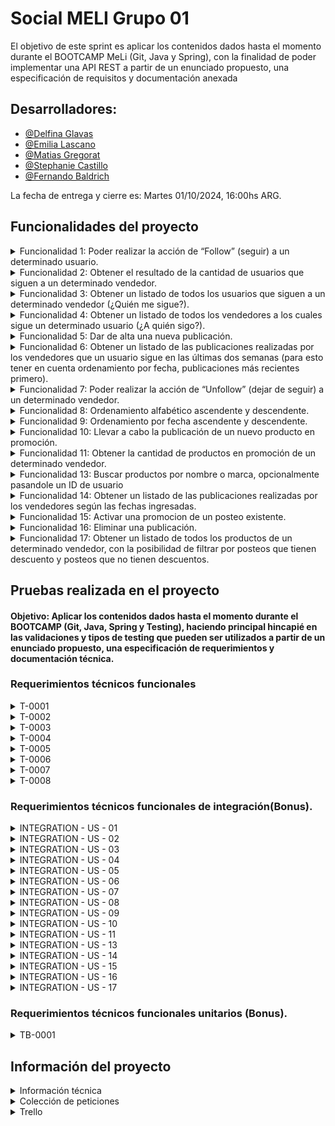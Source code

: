 # Social MELI Grupo 01

El objetivo de este sprint es aplicar los contenidos dados hasta el momento durante el BOOTCAMP MeLi (Git, Java y Spring), con la finalidad de poder implementar una API REST a partir de un enunciado propuesto, una especificación de requisitos y documentación anexada

## Desarrolladores:
- [@Delfina Glavas](https://github.com/delfi85)
- [@Emilia Lascano](https://github.com/EmiLascano)
- [@Matias Gregorat](https://github.com/81866-Gregorat-Matias)
- [@Stephanie Castillo](https://github.com/Stephaaniie)
- [@Fernando Baldrich](https://github.com/Fern1ck)

La fecha de entrega y cierre es: Martes 01/10/2024, 16:00hs ARG.

## Funcionalidades del proyecto

<details>
<summary> Funcionalidad 1: Poder realizar la acción de “Follow” (seguir) a un determinado usuario. </summary>

## Dev:

- [@Stephanie Castillo](https://github.com/Stephaaniie)

#### Metodo POST

```http
http://localhost:8080/users/{userId}/follow/{userIdToFollow}
```

```http
http://localhost:8080/users/123/follow/234
```

| Response  |
| :-------- | 
| `Status Code 200 (todo OK) - bodyless or dto` | 
| `Status Code 400 (Bad Request) - bodyless or dto` | 

| Parameter | Type     | Description                       |
| :-------- | :------- | :-------------------------------- |
| `userId`      | `int` | **Required**. Número que identifica al usuario actual |
| `userIdToFollow`      | `int` | **Required**. Número que identifica al usuario a seguir |

</details>

<details>
<summary>Funcionalidad 2: Obtener el resultado de la cantidad de usuarios que siguen a un determinado vendedor.</summary>
## Dev:

- [@Matias Gregorat](https://github.com/81866-Gregorat-Matias)

#### Metodo GET

```http
http://localhost:8080/users/{userId}/followers/count
```

```http
http://localhost:8080/users/234/followers/count/
```

| Response  |
| :-------- | 
```json
    {
      "user_id": 234, 
      "user_name": "vendedor1",
      "followers_count": 35
    }
```
| Parameter | Type     | Description                       |
| :-------- | :------- | :-------------------------------- |
| `userId`      | `int` | **Required**. Número que identifica a cada usuario. |

</details>

<details>
<summary>Funcionalidad 3: Obtener un listado de todos los usuarios que siguen a un determinado vendedor (¿Quién me sigue?).</summary>

## Dev:

- [@Matias Gregorat](https://github.com/81866-Gregorat-Matias)
  
#### Metodo GET

```http
http://localhost:8080/users/{userId}/followers/list
```
```http
http://localhost:8080/users/234/followers/list
```

| Response  |
| :-------- | 
```json
      {
        "user_id": 234, 
        "user_name": "vendedor1", 
        "followers": [
         {
            "user_id": 4698,
            "user_name": "usuario1"
          },
          {
            "user_name": "usuario2" 
           },
           {
             "user_id": 2236,
             "user_name": "usuario3"
           }
        ]
      }
```
| Parameter | Type     | Description                       |
| :-------- | :------- | :-------------------------------- |
| `userId`  | `int`    | **Required**. Número que identifica a cada usuario. |

</details>

<details>
<summary>Funcionalidad 4: Obtener  un listado de todos los vendedores a los cuales sigue un determinado usuario (¿A quién sigo?).</summary>

## Dev:

- [@Delfina Glavas](https://github.com/delfi85)
  
#### Metodo GET

```http
http://localhost:8080/users/{userId}/followed/list
```

```http
http://localhost:8080/users/4698/followed/list
```

| Response  |
| :-------- | 
```json
    {
      "user_id": 4698,
      "user_name": "usuario1",
      "followed": [
        {
          "user_id": 234,
          "user_name": "vendedor1"
        },
        {
          "user_name": "vendedor2"
        },
        {
          "user_id": 6631,
          "user_name": "vendedor3"
        }
      ]
    }
```
| Parameter | Type     | Description                       |
| :-------- | :------- | :-------------------------------- |
| `userId`      | `int` | **Required**. Número que identifica a cada usuario. |

</details>

<details>
<summary>Funcionalidad 5: Dar de alta una nueva publicación.</summary>

## Dev:

- [@Stephanie Castillo](https://github.com/Stephaaniie)

#### Metodo POST

```http
http://localhost:8080/products/post
```
  | PAYLOAD  |
  | :-------- | 
```json
  {
    "user_id": 123,
    "date": "29-04-2021",
    "product": {
      "product_id": 1,
      "product_name": "Silla Gamer",
      "type": "Gamer",
      "brand": "Racer",
      "color": "Red & Black",
      "notes": "Special Edition"
    },
    "category": 100,
    "price": 1500.50  
  }
```   
| Response  |
| :-------- | 
| `Status Code 200 (todo OK) - bodyless or dto` | 
| `Status Code 400 (Bad Request) - bodyless or dto` | 

| Parameter | Type     | Description                       |
| :-------- | :------- | :-------------------------------- |
| `userId`      | `int` | **Required**. Número que identifica a cada usuario. |
| `date`      | `LocalDate` | **Required**. Fecha de la publicación en formato dd-MM-yyyy. |
| `product_id`      | `int` | **Required**. Número identificatorio de un producto asociado a una publicación. |
| `product_name`      | `String` | **Required**. Cadena de caracteres que representa el nombre de un producto. |
| `type`      | `String` | **Required**. Cadena de caracteres que representa el tipo de un producto|
| `brand`      | `String` | **Required**. Cadena de caracteres que representa el tipo de un producto. |
| `color`      | `String` | **Required**. Cadena de caracteres que representa el color de un producto notes.|
| `note`      | `String` | **Required**. Cadena de caracteres para colocar notas u observaciones de un producto.|
| `category`      | `int` | **Required**. Identificador que sirve para conocer la categoría a la que pertenece un producto. Por ejemplo: 100: Sillas, 58: Teclados|
| `price`      | `double` | **Required**. Precio del producto.|

</details>

<details>
<summary>Funcionalidad 6: Obtener un listado de las publicaciones realizadas por los vendedores que un usuario sigue en las últimas dos semanas (para esto tener en cuenta ordenamiento por fecha, publicaciones más recientes primero).</summary>

## Dev:

- [@Emilia Lascano](https://github.com/EmiLascano)

#### Metodo GET

```http
http://localhost:8080/products/followed/{userId}/list
```
```http
http://localhost:8080/products/followed/4698/list
```
| Response  |
| :-------- | 
```json
{
  "user_id": 4698,
  "posts": [{
    "user_id" : 123, 
    "post_id" : 32,
    "date" : "01-05-2021",
    "product": {
        "product_id": 62,
        "product_name": "Headset RGB Inalámbrico",
        "type": "Gamer",
        "brand": "Razer",
        "color": "Green with RGB",
        "notes": "Sin Batería"
      },
      "category" : 120,
      "price":2800.69
    },
    {
      "user_id" : 234, 
      "post_id" : 18, 
      "date" : "29-04-2021",
      "product" :
      {
        "product_id": 1,
        "productName": "Silla Gamer",
        "type": "Gamer",
        "brand": "Racer",
        "color": "Red & Black",
        "notes": "Special Edition"
      },
      "category" : 100,
      "price" : 15000.50
    }
  ]
}
```
| Parameter | Type     | Description                       |
| :-------- | :------- | :-------------------------------- |
| `userId`      | `int` | **Required**. Número que identifica a cada usuario. |
</details>

<details>
<summary>Funcionalidad 7: Poder realizar la acción de “Unfollow” (dejar de seguir) a un determinado vendedor.</summary>

## Dev:

- [@Emilia Lascano](https://github.com/EmiLascano)
  
#### Metodo POST

```http
http://localhost:8080/users/{userId}/unfollow/{userIdToUnfollow}
```
```http
http://localhost:8080/users/234/unfollow/123
```
| Parameter | Type     | Description                       |
| :-------- | :------- | :-------------------------------- |
| `userId`      | `int` | **Required**. Número que identifica a cada usuario. |
| `userIdToUnfollow`      | `int` | **Required**. Número que identifica al usuario a dejar de seguir |

</details>

<details>
<summary>Funcionalidad 8: Ordenamiento alfabético ascendente y descendente.</summary>

## Dev:
- [@Fernando Baldrich](https://github.com/Fern1ck)

#### Metodo GET
 
```http
  http://localhost:8080/users/{UserID}/followers/list?order=name_asc
  http://localhost:8080/users/{UserID}/followers/list?order=name_desc
  http://localhost:8080/users/{UserID}/followed/list?order=name_asc
  http://localhost:8080/users/{UserID}/followed/list?order=name_desc
```
```http
  http://localhost:8080/users/1/followers/list?order=name_asc
  http://localhost:8080/users/1/followers/list?order=name_desc
  http://localhost:8080/users/1/followed/list?order=name_asc
  http://localhost:8080/users/1/followed/list?order=name_desc
```

| Order       | Description                       |
| :-----------| :-------------------------------- |
| `name_asc`  | **Alfabético ascendente.**        |
| `name_desc` | **Alfabético descendente.**       |

Nota: Este ordenamiento aplica solo para la funcionalidad 3 y 4.

</details>

<details>
<summary>Funcionalidad 9: Ordenamiento por fecha ascendente y descendente.</summary>

## Dev:

- [@Delfina Glavas](https://github.com/delfi85)

#### Metodo GET

```http
  http://localhost:8080//products/followed/{userId}/list?order=date_asc
  http://localhost:8080/products/followed/{userId}/list?order=date_desc
```
```http
  http://localhost:8080//products/followed/2/list?order=date_asc
  http://localhost:8080/products/followed/2/list?order=date_desc
```
| Order       | Description                                          |
| :-----------| :--------------------------------------------------- |
| `date_asc`  | **Fecha ascendente (de más antigua a más nueva).**   |
| `date_desc` | **Fecha descendente (de más nueva a más antigua).**  |

Nota: Este ordenamiento aplica solo para la funcionalidad 6.
</details>

<details>
<summary>Funcionalidad 10: Llevar a cabo la publicación de un nuevo producto en promoción.</summary>

## Dev:
- [@Fernando Baldrich](https://github.com/Fern1ck)

#### Metodo POST

```http
  http://localhost:8080/products/promo-post
```
| PAYLOAD  |
| :-------- | 
```json

{
  "user_id": 234,
  "date": "29-04-2021",
  "product": {
    "product_id": 1,
    "product_name": "Silla Gamer",
    "type": "Gamer",
    "brand": "Racer",
    "color": "Red & Black",
    "notes": "Special Edition"
  },
  "category": 100,
  "price": 1500.50,
  "has_promo": true,
  "discount": 0.25
}
```
| Response  |
| :-------- | 
| `Status Code 200 (todo OK) - bodyless or dto` | 
| `Status Code 400 (Bad Request) - bodyless or dto` | 

| Parameter | Type     | Description                       |
| :-------- | :------- | :-------------------------------- |
| `userId`      | `int` | **Required**. Número que identifica a cada usuario. |
| `date`      | `LocalDate` | **Required**. Fecha de la publicación en formato dd-MM-yyyy. |
| `product_id`      | `int` | **Required**. Número identificatorio de un producto asociado a una publicación. |
| `product_name`      | `String` | **Required**. Cadena de caracteres que representa el nombre de un producto. |
| `type`      | `String` | **Required**. Cadena de caracteres que representa el tipo de un producto. |
| `brand`      | `String` | **Required**. Cadena de caracteres que representa el tipo de un producto. |
| `color`      | `String` | **Required**. Cadena de caracteres que representa el color de un producto notes. |
| `note`      | `String` | **Required**. Cadena de caracteres para colocar notas u observaciones de un producto. |
| `category`      | `int` | **Required**. Identificador que sirve para conocer la categoría a la que pertenece un producto. Por ejemplo: 100: Sillas, 58: Teclados. |
| `price`      | `double` | **Required**. Precio del producto.|
| `has_promo`      | `boolean` | **Required**. Campo true o false para determinar si un producto está en promoción o no. |
| `discount`      | `double` | **Required**. En caso de que un producto estuviese en promoción ,establece el monto de descuento. |

</details>

<details>
<summary>Funcionalidad 11: Obtener la cantidad de productos en promoción de un determinado vendedor.</summary>

## Devs:

- [@Delfina Glavas](https://github.com/delfi85)
- [@Emilia Lascano](https://github.com/EmiLascano)
- [@Matias Gregorat](https://github.com/81866-Gregorat-Matias)
- [@Stephanie Castillo](https://github.com/Stephaaniie)
- [@Fernando Baldrich](https://github.com/Fern1ck)
  
#### Metodo GET

```htttp
  http://localhost:8080/products/promo-post/count?user_id={userId}
```

```htttp
  http://localhost:8080/products/promo-post/count?user_id=1
```

| Response  |
| :-------- | 

```json
    {
      "user_id" : 234,
      "user_name": "vendedor1",
      "promo_products_count": 23
    }
```
| Parameter | Type     | Description                       |
| :-------- | :------- | :-------------------------------- |
| `user_id`      | `int` | **Required**. Número que identifica a cada usuario. |
| `user_name`      | `String` | **Required**. Cadena de caracteres que representa el nombre del usuario. |
| `promo_products_count`      | `int` | **Required**. Cantidad numérica de productos en promoción de un determinado usuario. |

</details>

<details>
<summary> Funcionalidad 13: Buscar productos por nombre o marca, opcionalmente pasandole un ID de usuario</summary>

  ## Dev:

- [@Fernando Baldrich](https://github.com/Fern1ck)

#### Metodo GET

```http
http://localhost:8080/products/search?query={query}&user_id={user_id}
```

```http
http://localhost:8080/products/search?query=ams
http://localhost:8080/products/search?query=ams&user_id=2
```

| Response  |
| :-------- | 
```json
  [
    {
      "post_id": 3,
      "user_id": 2,
      "product": {
        "type": "Monitor",
        "brand": "Samsung",
        "color": "Negro",
        "notes": "Ultra HD",
        "product_id": 3,
        "product_name": "Monitor 4K"
      },
      "date": "18-09-2024",
      "category": 300,
      "price": 30000.0,
      "discount": 0.3,
      "has_promo": true
    }
  ]
```
La respuesta es una lista con objetos con las siguientes propiedades:

| Parameter      | Type     | Description                                                                                                                             |
|:---------------| :------- |:----------------------------------------------------------------------------------------------------------------------------------------|
| `postId`       | `int` | **Required**. Número que identifica a cada post.                                                                                        |
| `userId`       | `int` | **Required**. Número que identifica a cada usuario.                                                                                     |
| `post_id`      | `int` | **Required**. Número identificatorio de cada una de las publicaciones.                                                                  |
| `date`         | `LocalDate` | **Required**. Fecha de la publicación en formato dd-MM-yyyy.                                                                            |
| `product_id`   | `int` | **Required**. Número identificatorio de un producto asociado a una publicación.                                                         |
| `type`         | `String` | **Required**. Cadena de caracteres que representa el tipo de un producto.                                                               |
| `brand`        | `String` | **Required**. Cadena de caracteres que representa el tipo de un producto.                                                               |
| `color`        | `String` | **Required**. Cadena de caracteres que representa el color de un producto notes.                                                        |
| `note`         | `String` | **Required**. Cadena de caracteres para colocar notas u observaciones de un producto.                                                   |
| `category`     | `int` | **Required**. Identificador que sirve para conocer la categoría a la que pertenece un producto. Por ejemplo: 100: Sillas, 58: Teclados. |
| `price`        | `double` | **Required**. Precio del producto.                                                                                                      |
| `has_promo`    | `boolean` | **Required**. Campo true o false para determinar si un producto está en promoción o no.                                                 |
| `discount`     | `double` | **Required**. En caso de que un producto estuviese en promoción ,establece el monto de descuento.                                       |

</details>


<details>
  <summary> Funcionalidad 14: Obtener un listado de las publicaciones realizadas por los vendedores según las fechas ingresadas.</summary>


### Dev:
- [@Stephanie Castillo](https://github.com/Stephaaniie)


#### Metodo GET

```http
  http://localhost:8080/products/search/date?date_start={date_start}&date_end={date_end}
```
```http
  http://localhost:8080/products/search/date?date_start=16/09/2021&date_end=18/09/2024
```

| Response  |
| :-------- | 
```json
    [
      {
          "user_id": 2,
          "post_id": 1,
          "date": "16-09-2021",
          "product": {
              "type": "Gamer",
              "brand": "Racer",
              "color": "Red",
              "notes": "Special Edition",
              "product_id": 1,
              "product_name": "Silla gamer"
          },
          "category": 100,
          "price": 15000.0
      },
      {
          "user_id": 2,
          "post_id": 3,
          "date": "18-09-2024",
          "product": {
              "type": "Monitor",
              "brand": "Samsung",
              "color": "Negro",
              "notes": "Ultra HD",
              "product_id": 3,
              "product_name": "Monitor 4K"
          },
          "category": 300,
          "price": 30000.0
      },
      {
          "user_id": 4,
          "post_id": 2,
          "date": "17-09-2024",
          "product": {
              "type": "Periférico",
              "brand": "Logitech",
              "color": "Negro",
              "notes": "RGB",
              "product_id": 2,
              "product_name": "Teclado mecánico"
          },
          "category": 200,
          "price": 5000.0
      }
    ]
```

| Parameter    | Type     | Description                                                                                                                                      |
|:-------------| :------- |:-------------------------------------------------------------------------------------------------------------------------------------------------|
| `date_start` | `LocalDate` | **Required**. Fecha que marca el inicio temporal del cúal el usuario quiere empezar la búsqueda de posteos de los vendedores. Formato dd-MM-yyyy.|
| `date_end`   | `LocalDate` |  Fecha que marca el fin temporal del cúal el usuario quiere finalizar la búsqueda de posteos de los vendedores. (En caso de que el usuario no ingrese este dato se tomará como fin de búsqueda la fecha actual). Formato dd-MM-yyyy .|


</details>

<details>
<summary> Funcionalidad 15: Activar una promocion de un posteo existente. </summary> 

## Dev:

- [@Matias Gregorat](https://github.com/81866-Gregorat-Matias)

#### Metodo PUT
```http
  http://localhost:8080/products/posts/activate-promo
```

| Parameter  | Type     | Description                                         |
|:-----------|:---------|:----------------------------------------------------|
| `user_id`  | `int`    | **Required**. Número que identifica a cada usuario. |
| `post_id`  | `int`    | **Required**. Número que identifica al posteo.      |
| `discount` | `double` | **Required**. Número que el descuento a aplicar.    |

| Response  |
| :-------- | 
| `Status Code 200 (todo OK) - bodyless or dto` | 
| `Status Code 400 (Bad Request) - bodyless or dto` | 
</details>

<details>
<summary> Funcionalidad 16: Eliminar una publicación.</summary>

## Dev:
- [@Delfina Glavas](https://github.com/delfi85)

#### Metodo DELETE
```http
  http://localhost:8080/products/post/{userId}/{postId}
```
| Response                                        |
|:------------------------------------------------| 
| `Status Code 200 (todo OK) - bodyless or dto`   | 
| `Status Code 404 (Not Found) - bodyless or dto` | 

| Parameter | Type     | Description                                                                                                  |
|:----------| :------- |:-------------------------------------------------------------------------------------------------------------|
| `userId`  | `int` | **Required**. Número que identifica a cada usuario.                                                          |
| `postId`  | `int` | **Required**. Número identificatorio de una publicación asociado a una lista de publicaciones en un usuario. |

</details>

<details>
 <summary> Funcionalidad 17: Obtener un listado de todos los productos de un determinado vendedor, con la posibilidad de filtrar por posteos que tienen descuento y posteos que no tienen descuentos. </summary>

## Dev:
- [@Emilia Lascano](https://github.com/Fern1ck)

#### Metodo GET

```http
  http://localhost:8080/products/promo-post/3/history
  http://localhost:8080/products/promo-post/3/history?with_promo=true
  http://localhost:8080/products/promo-post/3/history?with_promo=false
```
| with_promo | Description                                              |
|:-----------|:---------------------------------------------------------|
| null       | **Devuelve todos los posts, sin aplicar ningún filtro.** |
| `true`     | **Devuelve solo los posts que tienen descuento.**        |
| `false`    | **Devuelve solo los posts que no tienen descuentos.**    |


| Response  |
| :-------- | 
```json
{
  "user_id": 234,
  "user_name": "vendedor1",
  "posts": [
    {
      "post_id": 18,
      "date": "29-04-2021",
      "product": {
        "product_id": 1,
        "product_name": "Silla Gamer",
        "type": "Gamer",
        "brand": "Racer",
        "color": "Red & Black",
        "notes": "Special Edition"
      },
      "category": "100",
      "price": 15000.50,
      "has_promo": true,
      "discount": 0.25
    },
    {
      "post_id": 32,
      "date": "01-05-2021",
      "product": {
        "product_id": 2,
        "product_name": "Headset RGB Inalámbrico",
        "type": "Gamer",
        "brand": "Racer",
        "color": "Green with RGB",
        "notes": "Sin Batería"
      },
      "category": "120",
      "price": 2800.69,
      "has_promo": false,
      "discount": 0.0
    }
  ]
}
```
| Parameter | Type     | Description                       |
| :-------- | :------- | :-------------------------------- |
| `userId`      | `int` | **Required**. Número que identifica a cada usuario. |
| `user_name`      | `int` | **Required**. Cadena de caracteres que representa el nombre del usuario. |
| `post_id`      | `int` | **Required**. Número identificatorio de cada una de las publicaciones. |
| `date`      | `LocalDate` | **Required**. Fecha de la publicación en formato dd-MM-yyyy. |
| `product_id`      | `int` | **Required**. Número identificatorio de un producto asociado a una publicación. |
| `product_name`      | `String` | **Required**. Cadena de caracteres que representa el nombre de un producto. |
| `type`      | `String` | **Required**. Cadena de caracteres que representa el tipo de un producto. |
| `brand`      | `String` | **Required**. Cadena de caracteres que representa el tipo de un producto. |
| `color`      | `String` | **Required**. Cadena de caracteres que representa el color de un producto notes. |
| `note`      | `String` | **Required**. Cadena de caracteres para colocar notas u observaciones de un producto. |
| `category`      | `int` | **Required**. Identificador que sirve para conocer la categoría a la que pertenece un producto. Por ejemplo: 100: Sillas, 58: Teclados. |
| `price`      | `double` | **Required**. Precio del producto.|
| `has_promo`      | `boolean` | **Required**. Campo true o false para determinar si un producto está en promoción o no. |
| `discount`      | `double` | **Required**. En caso de que un producto estuviese en promoción ,establece el monto de descuento. |

</details>

## Pruebas realizada en el proyecto

#### Objetivo: Aplicar los contenidos dados hasta el momento durante el BOOTCAMP (Git, Java, Spring y Testing), haciendo principal hincapié en las validaciones y tipos de testing que pueden ser utilizados a partir de un enunciado propuesto, una especificación de requerimientos y documentación técnica.

### Requerimientos técnicos funcionales

<details>
  <summary>T-0001</summary>

#### Dev:
- [@Stephanie Castillo](https://github.com/Stephaaniie)

#### Requerimiento: US-0001: Poder realizar la acción de “Follow” (seguir) a un determinado vendedor


| Referencia | Situaciones de entrada                               | Comportamiento Esperado                                                                                              |
|:-----------|:-----------------------------------------------------|:---------------------------------------------------------------------------------------------------------------------|
| T-0001     | Verificar que el usuario a seguir exista. (US-0001)  | **Se cumple:** Permite continuar con normalidad. **No se cumple:** Notifica la no existencia mediante una excepción. |

</details>

<details>
  <summary>T-0002</summary>

#### Dev:
- [@Emilia Lascano](https://github.com/EmiLascano)

#### Requerimiento US-0007: Poder realizar la acción de “Unfollow” (dejar de seguir) a un determinado vendedor


| Referencia | Situaciones de entrada                                      | Comportamiento Esperado                                                                                              |
|:-----------|:------------------------------------------------------------|:---------------------------------------------------------------------------------------------------------------------|
| T-0002     | Verificar que el usuario a dejar de seguir exista. (US-0007)| **Se cumple:** Permite continuar con normalidad. **No se cumple:** Notifica la no existencia mediante una excepción. |

</details>

<details>
  <summary>T-0003</summary>

#### Dev:
- [@Fernando Baldrich](https://github.com/Fern1ck)

#### Requerimiento US-0008: Ordenamiento alfabético ascendente y descendente.


| Referencia | Situaciones de entrada                                             | Comportamiento Esperado                                                                                              |
|:-----------|:-------------------------------------------------------------------|:---------------------------------------------------------------------------------------------------------------------|
| T-0003     | Verificar que el tipo de ordenamiento alfabético exista (US-0008)  | **Se cumple:** Permite continuar con normalidad. **No se cumple:** Notifica la no existencia mediante una excepción. |

</details>

<details>
  <summary>T-0004</summary>

#### Dev:
- [@Delfina Glavas](https://github.com/delfi85)

#### Requerimiento US-0008: Ordenamiento alfabético ascendente y descendente.

| Referencia | Situaciones de entrada                                                           | Comportamiento Esperado                                                                                        |
|:-----------|:---------------------------------------------------------------------------------|:---------------------------------------------------------------------------------------------------------------|
| T-0004     | Verificar el correcto ordenamiento ascendente y descendente por nombre. (US-0008)| **Devuelve la lista ordenada según el criterio solicitado**                                                                          |

</details>

<details>
<summary>T-0005</summary>

#### Dev:
- [@Matias Gregorat](https://github.com/81866-Gregorat-Matias)

#### Requerimiento US-0009: Ordenamiento por fecha ascendente y descendente.

| Referencia | Situaciones de entrada                                            | Comportamiento Esperado                                                                                              |
|:-----------|:------------------------------------------------------------------|:---------------------------------------------------------------------------------------------------------------------|
| T-0005     | Verificar que el tipo de ordenamiento por fecha exista (US-0009)  | **Se cumple:** Permite continuar con normalidad. **No se cumple:** Notifica la no existencia mediante una excepción. |

</details>

<details>
<summary>T-0006</summary>

#### Dev:
- [@Matias Gregorat](https://github.com/81866-Gregorat-Matias)

#### Requerimiento US-0009: Ordenamiento por fecha ascendente y descendente.

| Referencia | Situaciones de entrada                                            | Comportamiento Esperado                                                                                           |
|:-----------|:------------------------------------------------------------------|:------------------------------------------------------------------------------------------|
| T-0006     | Verificar que el tipo de ordenamiento por fecha exista (US-0009)  | Verificar el correcto ordenamiento ascendente y descendente por fecha. (US-0009)                                                       |

</details>

<details>
<summary>T-0007</summary>

#### Dev:
- [@Matias Gregorat](https://github.com/81866-Gregorat-Matias)

#### Requerimiento US-0002: Obtener el resultado de la cantidad de usuarios que siguen a un determinado vendedor.

| Referencia | Situaciones de entrada                                                                     | Comportamiento Esperado                                                                                              |
|:-----------|:-------------------------------------------------------------------------------------------|:---------------------------------------------------------------------------------------------------------------------|
| T-0007     | Verificar que la cantidad de seguidores de un determinado usuario sea correcta. (US-0002)  | Devuelve el cálculo correcto del total de la cantidad de seguidores que posee un usuario.  |

</details>

<details>
<summary>T-0008</summary>

#### Dev:
- [@Matias Gregorat](https://github.com/81866-Gregorat-Matias)

#### Requerimiento US-0009: Ordenamiento por fecha ascendente y descendente.

| Referencia | Situaciones de entrada                                                                                                                                              | Comportamiento Esperado                                                                                                                                |
|:-----------|:--------------------------------------------------------------------------------------------------------------------------------------------------------------------|:-------------------------------------------------------------------------------------------------------------------------------------------------------|
| T-0008     | Verificar que la consulta de publicaciones realizadas en las últimas dos semanas de un determinado vendedor sean efectivamente de las últimas dos semanas. (US-0006)| Devuelve únicamente los datos de las publicaciones que tengan fecha de publicación dentro de las últimas dos semanas a partir del día de la fecha.     |

</details>

### Requerimientos técnicos funcionales de integración(Bonus).

<details>
  <summary>INTEGRATION - US - 01</summary>

#### Dev:
- [@Stephanie Castillo](https://github.com/Stephaaniie)

#### INTEGRATION - US - 01: Poder realizar la acción de “Follow” (seguir) a un determinado vendedor

| Situaciones de entrada                                                  | Comportamiento Esperado                                                        |
|:------------------------------------------------------------------------|:-------------------------------------------------------------------------------|
|  Verificar el correcto funcionamiento de la acción seguir a un vendedor | **Se cumple:** Falla con usuarios inexistentes y si el usuario no es vendedor. |

</details>

<details>
  <summary>INTEGRATION - US - 02</summary>

#### Dev:
- [@Matias Gregorat](https://github.com/81866-Gregorat-Matias)

#### INTEGRATION - US - 002 - Negative User ID

| Situaciones de entrada                        | Comportamiento Esperado                                                        |
|:----------------------------------------------|:-------------------------------------------------------------------------------|
|  Verificar el usuario no tenga un ID negativo | **Se cumple:** Falla con usuarios inexistentes y si el usuario no es vendedor. |

#### INTEGRATION - US - 002 - Counts Zero

| Situaciones de entrada                       | Comportamiento Esperado                                                        |
|:---------------------------------------------|:-------------------------------------------------------------------------------|
| Verificar el usuario no tenga un ID negativo | **Se cumple:** Falla con usuarios inexistentes y si el usuario no es vendedor. |

#### INTEGRATION - US - 002 - Counts more than Zero

| Situaciones de entrada                       | Comportamiento Esperado                                                        |
|:---------------------------------------------|:-------------------------------------------------------------------------------|
| Verificar el usuario no tenga un ID negativo | **Se cumple:** Falla con usuarios inexistentes y si el usuario no es vendedor. |

</details>

<details>
  <summary>INTEGRATION - US - 03</summary>

#### Dev:
- [@Matias Gregorat](https://github.com/81866-Gregorat-Matias)

#### INTEGRATION - US - 003 - Gets list more than zero

| Situaciones de entrada                        | Comportamiento Esperado                                                        |
|:----------------------------------------------|:-------------------------------------------------------------------------------|
|  Verificar el usuario no tenga un ID negativo | **Se cumple:** Falla con usuarios inexistentes y si el usuario no es vendedor. |

#### INTEGRATION - US - 003 - Gets list more than zero

| Situaciones de entrada                       | Comportamiento Esperado                                                        |
|:---------------------------------------------|:-------------------------------------------------------------------------------|
| Verificar el usuario no tenga un ID negativo | **Se cumple:** Falla con usuarios inexistentes y si el usuario no es vendedor. |

#### INTEGRATION - US - 003 - Negative User ID

| Situaciones de entrada                       | Comportamiento Esperado                                                        |
|:---------------------------------------------|:-------------------------------------------------------------------------------|
| Verificar el usuario no tenga un ID negativo | **Se cumple:** Falla con usuarios inexistentes y si el usuario no es vendedor. |

</details>

<details>
  <summary>INTEGRATION - US - 04</summary>

#### Dev:
- [@Delfina Glavas](https://github.com/delfi85)

#### INTEGRATION - US - 04 - Find By Followed

| Situaciones de entrada                        | Comportamiento Esperado                                                        |
|:----------------------------------------------|:-------------------------------------------------------------------------------|
|  Verificar el usuario no tenga un ID negativo | **Se cumple:** Falla con usuarios inexistentes y si el usuario no es vendedor. |

</details>

<details>
  <summary>INTEGRATION - US - 05</summary>

#### Dev:
- [@Stephanie Castillo](https://github.com/Stephaaniie)

#### INTEGRATION - US - 05 -  Create Post

| Situaciones de entrada                        | Comportamiento Esperado                                                        |
|:----------------------------------------------|:-------------------------------------------------------------------------------|
|  Verificar el usuario no tenga un ID negativo | **Se cumple:** Falla con usuarios inexistentes y si el usuario no es vendedor. |

</details>

<details>
  <summary>INTEGRATION - US - 06</summary>

#### Dev:
- [@Emilia Lascano](https://github.com/EmiLascano)

#### INTEGRATION - US - 06 - happyPath

| Situaciones de entrada                        | Comportamiento Esperado                                                        |
|:----------------------------------------------|:-------------------------------------------------------------------------------|
|  Verificar el usuario no tenga un ID negativo | **Se cumple:** Falla con usuarios inexistentes y si el usuario no es vendedor. |

#### INTEGRATION - US - 06 - sadPath - There aren't posts of minus two weeks

| Situaciones de entrada                        | Comportamiento Esperado                                                        |
|:----------------------------------------------|:-------------------------------------------------------------------------------|
|  Verificar el usuario no tenga un ID negativo | **Se cumple:** Falla con usuarios inexistentes y si el usuario no es vendedor. |

</details>

<details>
  <summary>INTEGRATION - US - 07</summary>

#### Dev:
- [@Emilia Lascano](https://github.com/EmiLascano)

#### INTEGRATION - US - 07 - happyPath

| Situaciones de entrada                        | Comportamiento Esperado                                                        |
|:----------------------------------------------|:-------------------------------------------------------------------------------|
|  Verificar el usuario no tenga un ID negativo | **Se cumple:** Falla con usuarios inexistentes y si el usuario no es vendedor. |

#### INTEGRATION - US - 07 - sadPath - UnfollowIdNotExist

| Situaciones de entrada                        | Comportamiento Esperado                                                        |
|:----------------------------------------------|:-------------------------------------------------------------------------------|
|  Verificar el usuario no tenga un ID negativo | **Se cumple:** Falla con usuarios inexistentes y si el usuario no es vendedor. |

#### INTEGRATION - US - 07 - sadPath - userIdNotExist

| Situaciones de entrada                        | Comportamiento Esperado                                                        |
|:----------------------------------------------|:-------------------------------------------------------------------------------|
|  Verificar el usuario no tenga un ID negativo | **Se cumple:** Falla con usuarios inexistentes y si el usuario no es vendedor. |

</details>

<details>
  <summary>INTEGRATION - US - 08</summary>

#### Dev:
- [@Fernando Baldrich](https://github.com/Fern1ck)

La integración de este US - 008 se contempla en la integracion 003.

</details>

<details>
  <summary>INTEGRATION - US - 09</summary>

#### Dev:
- [@Delfina Glavas](https://github.com/delfi85)

#### INTEGRATION - US - 09 - Get Recent Post From Followed Users Order Ascendent

| Situaciones de entrada                        | Comportamiento Esperado                                                        |
|:----------------------------------------------|:-------------------------------------------------------------------------------|
|  Verificar el usuario no tenga un ID negativo | **Se cumple:** Falla con usuarios inexistentes y si el usuario no es vendedor. |

#### INTEGRATION - US - 09 - Get Recent Post From Followed Users - Order Descent

| Situaciones de entrada                        | Comportamiento Esperado                                                        |
|:----------------------------------------------|:-------------------------------------------------------------------------------|
|  Verificar el usuario no tenga un ID negativo | **Se cumple:** Falla con usuarios inexistentes y si el usuario no es vendedor. |

</details>

<details>
  <summary>INTEGRATION - US - 10</summary>

#### Dev:
- [@Delfina Glavas](https://github.com/delfi85)

#### INTEGRATION - US - 10 - Success

| Situaciones de entrada                        | Comportamiento Esperado                                                        |
|:----------------------------------------------|:-------------------------------------------------------------------------------|
|  Verificar el usuario no tenga un ID negativo | **Se cumple:** Falla con usuarios inexistentes y si el usuario no es vendedor. |

</details>

<details>
  <summary>INTEGRATION - US - 11</summary>

#### Dev:


#### INTEGRATION - US - 11 - Success

| Situaciones de entrada                        | Comportamiento Esperado                                                        |
|:----------------------------------------------|:-------------------------------------------------------------------------------|
|  Verificar el usuario no tenga un ID negativo | **Se cumple:** Falla con usuarios inexistentes y si el usuario no es vendedor. |

</details>

<details>
  <summary>INTEGRATION - US - 13</summary>

#### Dev:
- [@Fernando Baldrich](https://github.com/Fern1ck)

#### INTEGRATION - US - 13 - Should search by query and user_id

| Situaciones de entrada                        | Comportamiento Esperado                                                        |
|:----------------------------------------------|:-------------------------------------------------------------------------------|
|  Verificar el usuario no tenga un ID negativo | **Se cumple:** Falla con usuarios inexistentes y si el usuario no es vendedor. |

#### NTEGRATION - US - 13 - Should search by query

| Situaciones de entrada                        | Comportamiento Esperado                                                        |
|:----------------------------------------------|:-------------------------------------------------------------------------------|
|  Verificar el usuario no tenga un ID negativo | **Se cumple:** Falla con usuarios inexistentes y si el usuario no es vendedor. |

#### INTEGRATION - US - 13 - Should not find anything

| Situaciones de entrada                        | Comportamiento Esperado                                                        |
|:----------------------------------------------|:-------------------------------------------------------------------------------|
|  Verificar el usuario no tenga un ID negativo | **Se cumple:** Falla con usuarios inexistentes y si el usuario no es vendedor. |

</details>

<details>
  <summary>INTEGRATION - US - 14</summary>

#### Dev:
- [@Stephanie Castillo](https://github.com/Stephaaniie)

#### INTEGRATION - US - 14 - 

| Situaciones de entrada                        | Comportamiento Esperado                                                        |
|:----------------------------------------------|:-------------------------------------------------------------------------------|
|  Verificar el usuario no tenga un ID negativo | **Se cumple:** Falla con usuarios inexistentes y si el usuario no es vendedor. |

</details>

<details>
  <summary>INTEGRATION - US - 15</summary>

#### Dev:
- [@Matias Gregorat](https://github.com/81866-Gregorat-Matias)

#### INTEGRATION - US - 15 - User Not Found

| Situaciones de entrada                        | Comportamiento Esperado                                                        |
|:----------------------------------------------|:-------------------------------------------------------------------------------|
|  Verificar el usuario no tenga un ID negativo | **Se cumple:** Falla con usuarios inexistentes y si el usuario no es vendedor. |

#### INTEGRATION - US - 15 - Post Not Found

| Situaciones de entrada                        | Comportamiento Esperado                                                        |
|:----------------------------------------------|:-------------------------------------------------------------------------------|
|  Verificar el usuario no tenga un ID negativo | **Se cumple:** Falla con usuarios inexistentes y si el usuario no es vendedor. |

### INTEGRATION - US - 015 - All Values Negative

| Situaciones de entrada                        | Comportamiento Esperado                                                        |
|:----------------------------------------------|:-------------------------------------------------------------------------------|
|  Verificar el usuario no tenga un ID negativo | **Se cumple:** Falla con usuarios inexistentes y si el usuario no es vendedor. |

#### INTEGRATION - US - 015 - All Values Null

| Situaciones de entrada                        | Comportamiento Esperado                                                        |
|:----------------------------------------------|:-------------------------------------------------------------------------------|
|  Verificar el usuario no tenga un ID negativo | **Se cumple:** Falla con usuarios inexistentes y si el usuario no es vendedor. |

</details>

<details>
  <summary>INTEGRATION - US - 16</summary>

#### Dev:
- [@Delfina Glavas](https://github.com/delfi85)

#### INTEGRATION - US - 16 -  Delete Post

| Situaciones de entrada                        | Comportamiento Esperado                                                        |
|:----------------------------------------------|:-------------------------------------------------------------------------------|
|  Verificar el usuario no tenga un ID negativo | **Se cumple:** Falla con usuarios inexistentes y si el usuario no es vendedor. |

</details>

<details>
  <summary>INTEGRATION - US - 17</summary>

#### Dev:
- [@Emilia Lascano](https://github.com/EmiLascano)

#### INTEGRATION - US - 17 - Happy Path - Get promo posts history

| Situaciones de entrada                        | Comportamiento Esperado                                                        |
|:----------------------------------------------|:-------------------------------------------------------------------------------|
|  Verificar el usuario no tenga un ID negativo | **Se cumple:** Falla con usuarios inexistentes y si el usuario no es vendedor. |

#### INTEGRATION - US - 17 - Sad Path - no have posts

| Situaciones de entrada                        | Comportamiento Esperado                                                        |
|:----------------------------------------------|:-------------------------------------------------------------------------------|
|  Verificar el usuario no tenga un ID negativo | **Se cumple:** Falla con usuarios inexistentes y si el usuario no es vendedor. |

#### INTEGRATION - US - 17 - Sad Path - User ID doesn't exist

| Situaciones de entrada                        | Comportamiento Esperado                                                        |
|:----------------------------------------------|:-------------------------------------------------------------------------------|
|  Verificar el usuario no tenga un ID negativo | **Se cumple:** Falla con usuarios inexistentes y si el usuario no es vendedor. |

</details>

### Requerimientos técnicos funcionales unitarios (Bonus).

<details>
<summary>TB-0001</summary>

#### Dev:
- [@Stephanie Castillo](https://github.com/Stephaaniie)

#### TB-0001 - Follow a specific user by ID

| Referencia | Situaciones de entrada                | Comportamiento Esperado                                          |
|:-----------|:--------------------------------------|:-----------------------------------------------------------------|
| TB-0001    | Seguir a un usuario con ID existente. | **Se cumple:** El usuario realiza la funcionalidad sin problema. |

#### TB-0001 - Follow someone they already follow

| Referencia | Situaciones de entrada                | Comportamiento Esperado                                                                                               |
|:-----------|:--------------------------------------|:----------------------------------------------------------------------------------------------------------------------|
| TB-0001    | Seguir a un usuario con que ya sigue. | Se cumple: Permite continuar con normalidad. No se cumple: Notifica que ya sigue a la persona mediante una excepción. |

#### TB-0001 - Follow a non existing user by ID

| Referencia | Situaciones de entrada                 | Comportamiento Esperado                                                                                                                  |
|:-----------|:---------------------------------------|:-----------------------------------------------------------------------------------------------------------------------------------------|
| TB-0001    | Seguir a un usuario con que no existe. | Se cumple: Permite continuar con normalidad. No se cumple: Notifica que no existe el usuario a seguir mediante una excepción.            |

#### TB-0001 - Usert with Zero ID and send exception BadRequestException invalid Ids.

| Referencia | Situaciones de entrada        | Comportamiento Esperado                                                                                              |
|:-----------|:------------------------------|:---------------------------------------------------------------------------------------------------------------------|
| TB-0001    | Seguir a un usuario con ID 0. | Se cumple: Permite continuar con normalidad. No se cumple: Notifica que el usuario no existe mediante una excepción. |

#### TB-0001 - Followed list update.

| Referencia | Situaciones de entrada | Comportamiento Esperado                                                                                                                                            |
|:-----------|:-----------------------|:-------------------------------------------------------------------------------------------------------------------------------------------------------------------|
| TB-0001    | Seguir a un usuario.   | Se cumple: Permite continuar con normalidad. No se cumple: Notifica que ocurrio un error al intentar actualizar los seguidores del usuario mediante una excepción. |

</details>


## Información del proyecto

<details>
 <summary> Información técnica </summary>

## Introducción

La ficha técnica es un documento que describe las características principales, la composición y las aplicaciones de un proyecto, aportando información detallada sobre los aspectos del mismo.

En el siguiente enlace se encuentra la documentación técnica del proyecto [Click acá](https://github.com/Fern1ck/be_java_hisp_w27_g01/blob/develop/src/main/resources/Esp.%20de%20Req.%20t%C3%A9cnicos%20funcionales%20-%20W27%20-%20G01%20-%20Sprint%20N%C2%BA%201%20-%20Spring.docx.pdf).
  
</details>


<details>
 <summary> Colección de peticiones </summary>

## Introducción

Para hacer pruebas con la API de SocialMeli será necesario disponer de una herramienta que permita hacer peticiones HTTP e interactuar con ésta. En este caso, recomendamos la herramienta Postman ya que permite gestionar y configurar de forma sencilla una colección de peticiones, por lo que será muy sencillo realizar las operaciones necesarias.

Postman nos permite definir un catálogo de peticiones, posteriormente podemos exportar e importar para compartirlas con otras personas. 

## Instalación y configuración de Postman

1. Descargar [Postman](https://www.getpostman.com/) e instalar.

2. Descargar el [Collection](https://github.com/Fern1ck/be_java_hisp_w27_g01/blob/develop/src/main/resources/Social%20Meli.postman_collection.json) de peticiones que se van a utilizar en la práctica. [Descargar](https://github.com/Fern1ck/be_java_hisp_w27_g01/blob/develop/src/main/resources/Social%20Meli.postman_collection.json) (botón derecho -> Guardar enlace como...)

3. En este punto debemos tener Postman instalado y un ficheros con extensión ".json" en nuestro PC.

5. Abrir Postman.

6. Importar la colección "Social%20Meli.postman_collection.json"
   
7. Finalmente podras poner a prueba cada funcionalidad del proyecto.
  
</details>

<details>
 <summary> Trello </summary>
  
## Introducción

Trello sirve para organizar, coordinar y gestionar cualquier tipo de tareas, ya bien sean proyectos laborales, tareas del día a día, planificación y ejecución de viajes e itinerarios, entre otras actividades que requieran establecer listas de actividades a llevar a cabo.

Para seguir el cronograma de trabajo empleado por el equipo por favor revisar el siguiente enlace [Click acá](https://trello.com/b/SO9rx038/equipo1-wave27)

 </details>
